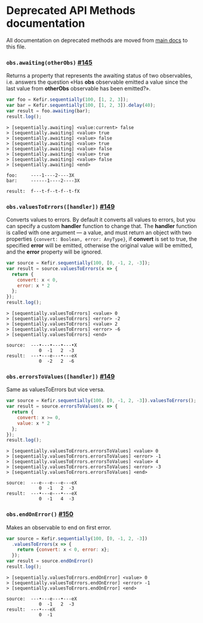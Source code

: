 # Deprecated API Methods documentation

All documentation on deprecated methods are moved
from [main docs](http://rpominov.github.io/kefir/) to this file.


### `obs.awaiting(otherObs)` [#145](https://github.com/rpominov/kefir/issues/145)

Returns a property that represents the awaiting status of two observables,
i.e. answers the question «Has **obs** observable emitted a value since
the last value from **otherObs** observable has been emitted?».


```js
var foo = Kefir.sequentially(100, [1, 2, 3]);
var bar = Kefir.sequentially(100, [1, 2, 3]).delay(40);
var result = foo.awaiting(bar);
result.log();
```

```
> [sequentially.awaiting] <value:current> false
> [sequentially.awaiting] <value> true
> [sequentially.awaiting] <value> false
> [sequentially.awaiting] <value> true
> [sequentially.awaiting] <value> false
> [sequentially.awaiting] <value> true
> [sequentially.awaiting] <value> false
> [sequentially.awaiting] <end>
```

```
foo:     ----1----2----3X
bar:     ------1----2----3X

result:  f---t-f--t-f--t-fX
```


### `obs.valuesToErrors([handler])` [#149](https://github.com/rpominov/kefir/issues/149)

Converts values to errors. By default it converts all values to errors,
but you can specify a custom **handler** function to change that. The **handler**
function is called with one argument — a value, and must return an object
with two properties `{convert: Boolean, error: AnyType}`, if **convert** is set
to true, the specified **error** will be emitted, otherwise the original value
will be emitted, and the **error** property will be ignored.

```js
var source = Kefir.sequentially(100, [0, -1, 2, -3]);
var result = source.valuesToErrors(x => {
  return {
    convert: x < 0,
    error: x * 2
  };
});
result.log();
```

```
> [sequentially.valuesToErrors] <value> 0
> [sequentially.valuesToErrors] <error> -2
> [sequentially.valuesToErrors] <value> 2
> [sequentially.valuesToErrors] <error> -6
> [sequentially.valuesToErrors] <end>
```

```
source:  ---•---•---•---•X
            0  -1   2  -3
result:  ---•---e---•---eX
            0  -2   2  -6
```


### `obs.errorsToValues([handler])` [#149](https://github.com/rpominov/kefir/issues/149)

Same as valuesToErrors but vice versa.

```js
var source = Kefir.sequentially(100, [0, -1, 2, -3]).valuesToErrors();
var result = source.errorsToValues(x => {
  return {
    convert: x >= 0,
    value: x * 2
  };
});
result.log();
```

```
> [sequentially.valuesToErrors.errorsToValues] <value> 0
> [sequentially.valuesToErrors.errorsToValues] <error> -1
> [sequentially.valuesToErrors.errorsToValues] <value> 4
> [sequentially.valuesToErrors.errorsToValues] <error> -3
> [sequentially.valuesToErrors.errorsToValues] <end>
```

```
source:  ---e---e---e---eX
            0  -1   2  -3
result:  ---•---e---•---eX
            0  -1   4  -3
```


### `obs.endOnError()` [#150](https://github.com/rpominov/kefir/issues/150)

Makes an observable to end on first error.

```js
var source = Kefir.sequentially(100, [0, -1, 2, -3])
  .valuesToErrors(x => {
    return {convert: x < 0, error: x};
  });
var result = source.endOnError()
result.log();
```

```
> [sequentially.valuesToErrors.endOnError] <value> 0
> [sequentially.valuesToErrors.endOnError] <error> -1
> [sequentially.valuesToErrors.endOnError] <end>
```

```
source:  ---•---e---•---eX
            0  -1   2  -3
result:  ---•---eX
            0  -1
```
